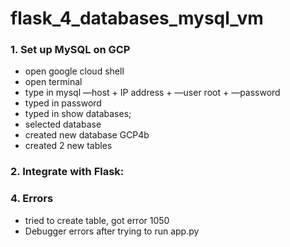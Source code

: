 # flask_4_databases_mysql_vm

### 1. Set up MySQL on GCP
- open google cloud shell 
- open terminal
- type in mysql —host + IP address  + —user root + —password
- typed in password 
- typed in show databases; 
- selected database
- created new database GCP4b
- created 2 new tables
### 2. Integrate with Flask: 
### 4. Errors 
- tried to create table, got error 1050
- Debugger errors after trying to run app.py
